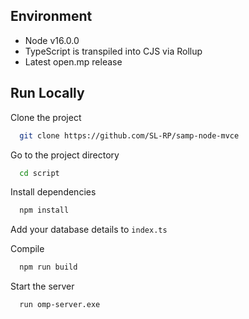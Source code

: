 ## Environment

- Node v16.0.0
- TypeScript is transpiled into CJS via Rollup
- Latest open.mp release

## Run Locally

Clone the project

```bash
  git clone https://github.com/SL-RP/samp-node-mvce
```

Go to the project directory

```bash
  cd script
```

Install dependencies

```bash
  npm install
```

Add your database details to `index.ts`

Compile

```bash
  npm run build
```

Start the server

```bash
  run omp-server.exe
```